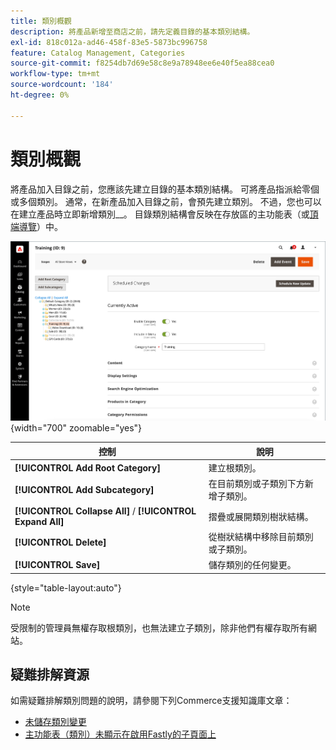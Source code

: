 ```yaml
---
title: 類別概觀
description: 將產品新增至商店之前，請先定義目錄的基本類別結構。
exl-id: 818c012a-ad46-458f-83e5-5873bc996758
feature: Catalog Management, Categories
source-git-commit: f8254db7d69e58c8e9a78948ee6e40f5ea88cea0
workflow-type: tm+mt
source-wordcount: '184'
ht-degree: 0%

---
```


# 類別概觀

將產品加入目錄之前，您應該先建立目錄的基本類別結構。 可將產品指派給零個或多個類別。 通常，在新產品加入目錄之前，會預先建立類別。 不過，您也可以在建立產品時立即新增類別&#x200B;__。 目錄類別結構會反映在存放區的主功能表（或[頂端導覽](navigation-top.md)）中。

![類別樹狀結構](./assets/category-selected.png){width="700" zoomable="yes"}

| 控制 | 說明 |
|--- |--- |
| **[!UICONTROL Add Root Category]** | 建立根類別。 |
| **[!UICONTROL Add Subcategory]** | 在目前類別或子類別下方新增子類別。 |
| **[!UICONTROL Collapse All]** / **[!UICONTROL Expand All]** | 摺疊或展開類別樹狀結構。 |
| **[!UICONTROL Delete]** | 從樹狀結構中移除目前類別或子類別。 |
| **[!UICONTROL Save]** | 儲存類別的任何變更。 |

{style="table-layout:auto"}

>[!NOTE]
>
>受限制的管理員無權存取根類別，也無法建立子類別，除非他們有權存取所有網站。

## 疑難排解資源

如需疑難排解類別問題的說明，請參閱下列Commerce支援知識庫文章：

- [未儲存類別變更](https://experienceleague.adobe.com/docs/commerce-knowledge-base/kb/troubleshooting/miscellaneous/changes-to-categories-are-not-being-saved.html?lang=zh-Hant)
- [主功能表（類別）未顯示在啟用Fastly的子頁面上](https://experienceleague.adobe.com/docs/commerce-knowledge-base/kb/troubleshooting/miscellaneous/main-menu-categories-not-displayed-on-subpages-with-fastly-enabled.html?lang=zh-Hant)
